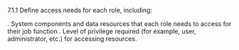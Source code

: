 7.1.1 Define access needs for 
each role, including: 

. System components and data 
resources that each role 
needs to access for their job 
function 
. Level of privilege required (for 
example, user, administrator, 
etc.) for accessing resources. 



